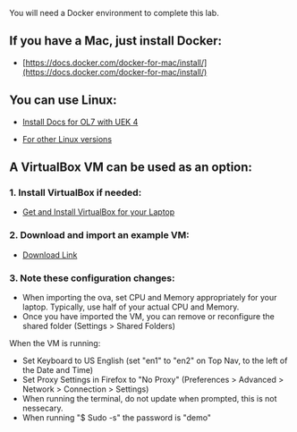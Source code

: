 You will need a Docker environment to complete this lab.  

## If you have a Mac, just install Docker:

* [https://docs.docker.com/docker-for-mac/install/](https://docs.docker.com/docker-for-mac/install/)

## You can use Linux:

* [Install Docs for OL7 with UEK 4](https://docs.oracle.com/cd/E52668_01/E87205/html/section_install_upgrade_yum_docker.html)

* [For other Linux versions](https://www.docker.com/community-edition)


## A VirtualBox VM can be used as an option:

### 1. Install VirtualBox if needed:

* [Get and Install VirtualBox for your Laptop](http://www.oracle.com/technetwork/server-storage/virtualbox/overview/index.html)

### 2. Download and import an example VM:

* [Download Link](https://drive.google.com/open?id=1b_1Mdmwol8gjkcx4B_VmSLSPDOiBKYr1)

### 3. Note these configuration changes:

* When importing the ova, set CPU and Memory appropriately for your laptop.  Typically, use half of your actual CPU and Memory.
* Once you have imported the VM, you can remove or reconfigure the shared folder (Settings > Shared Folders)

When the VM is running:
* Set Keyboard to US English (set "en1" to "en2" on Top Nav, to the left of the Date and Time)
* Set Proxy Settings in Firefox to "No Proxy" (Preferences > Advanced > Network > Connection > Settings)
* When running the terminal, do not update when prompted, this is not nessecary.
* When running "$ Sudo -s" the password is "demo"
